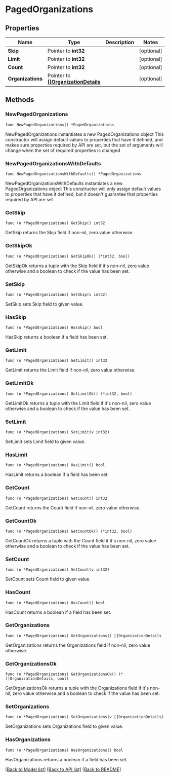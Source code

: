 # PagedOrganizations

## Properties

Name | Type | Description | Notes
------------ | ------------- | ------------- | -------------
**Skip** | Pointer to **int32** |  | [optional] 
**Limit** | Pointer to **int32** |  | [optional] 
**Count** | Pointer to **int32** |  | [optional] 
**Organizations** | Pointer to [**[]OrganizationDetails**](OrganizationDetails.md) |  | [optional] 

## Methods

### NewPagedOrganizations

`func NewPagedOrganizations() *PagedOrganizations`

NewPagedOrganizations instantiates a new PagedOrganizations object
This constructor will assign default values to properties that have it defined,
and makes sure properties required by API are set, but the set of arguments
will change when the set of required properties is changed

### NewPagedOrganizationsWithDefaults

`func NewPagedOrganizationsWithDefaults() *PagedOrganizations`

NewPagedOrganizationsWithDefaults instantiates a new PagedOrganizations object
This constructor will only assign default values to properties that have it defined,
but it doesn't guarantee that properties required by API are set

### GetSkip

`func (o *PagedOrganizations) GetSkip() int32`

GetSkip returns the Skip field if non-nil, zero value otherwise.

### GetSkipOk

`func (o *PagedOrganizations) GetSkipOk() (*int32, bool)`

GetSkipOk returns a tuple with the Skip field if it's non-nil, zero value otherwise
and a boolean to check if the value has been set.

### SetSkip

`func (o *PagedOrganizations) SetSkip(v int32)`

SetSkip sets Skip field to given value.

### HasSkip

`func (o *PagedOrganizations) HasSkip() bool`

HasSkip returns a boolean if a field has been set.

### GetLimit

`func (o *PagedOrganizations) GetLimit() int32`

GetLimit returns the Limit field if non-nil, zero value otherwise.

### GetLimitOk

`func (o *PagedOrganizations) GetLimitOk() (*int32, bool)`

GetLimitOk returns a tuple with the Limit field if it's non-nil, zero value otherwise
and a boolean to check if the value has been set.

### SetLimit

`func (o *PagedOrganizations) SetLimit(v int32)`

SetLimit sets Limit field to given value.

### HasLimit

`func (o *PagedOrganizations) HasLimit() bool`

HasLimit returns a boolean if a field has been set.

### GetCount

`func (o *PagedOrganizations) GetCount() int32`

GetCount returns the Count field if non-nil, zero value otherwise.

### GetCountOk

`func (o *PagedOrganizations) GetCountOk() (*int32, bool)`

GetCountOk returns a tuple with the Count field if it's non-nil, zero value otherwise
and a boolean to check if the value has been set.

### SetCount

`func (o *PagedOrganizations) SetCount(v int32)`

SetCount sets Count field to given value.

### HasCount

`func (o *PagedOrganizations) HasCount() bool`

HasCount returns a boolean if a field has been set.

### GetOrganizations

`func (o *PagedOrganizations) GetOrganizations() []OrganizationDetails`

GetOrganizations returns the Organizations field if non-nil, zero value otherwise.

### GetOrganizationsOk

`func (o *PagedOrganizations) GetOrganizationsOk() (*[]OrganizationDetails, bool)`

GetOrganizationsOk returns a tuple with the Organizations field if it's non-nil, zero value otherwise
and a boolean to check if the value has been set.

### SetOrganizations

`func (o *PagedOrganizations) SetOrganizations(v []OrganizationDetails)`

SetOrganizations sets Organizations field to given value.

### HasOrganizations

`func (o *PagedOrganizations) HasOrganizations() bool`

HasOrganizations returns a boolean if a field has been set.


[[Back to Model list]](../README.md#documentation-for-models) [[Back to API list]](../README.md#documentation-for-api-endpoints) [[Back to README]](../README.md)


